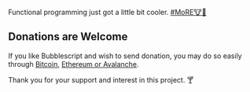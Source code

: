 Functional programming just got a little
bit cooler.
[#MoRE🐮🔔](https://youtu.be/cVsQLlk-T0s)

## Donations are Welcome ##

If you like Bubblescript and wish to send
donation, you may do so easily through
[Bitcoin](bc1q69pfuaq93kg8zt8wnns8r7qjwkq9alv95zakjs),
[Ethereum or Avalanche](0x94506571776A4F292883F2D86f40D583097F1Ccc).

Thank you for your support and interest in
this project. 🍸
